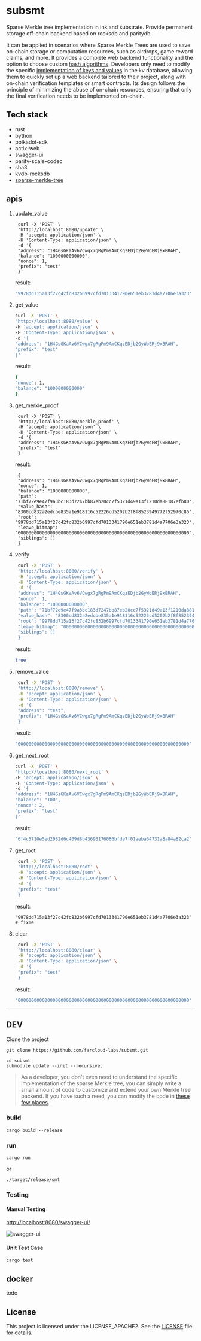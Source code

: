 # subsmt
Sparse Merkle tree implementation in ink and substrate. Provide permanent storage off-chain backend based on rocksdb and paritydb. 

It can be applied in scenarios where Sparse Merkle Trees are used to save on-chain storage or computation resources, such as airdrops, game reward claims, and more. It provides a complete web backend functionality and the option to choose custom [hash algorithms](https://github.com/farcloud-labs/subsmt/blob/main/primitives/src/keccak_hasher.rs). Developers only need to modify the specific [implementation of keys and values](https://github.com/farcloud-labs/subsmt/blob/main/primitives/src/kv.rs) in the kv database, allowing them to quickly set up a web backend tailored to their project, along with on-chain verification templates or smart contracts. Its design follows the principle of minimizing the abuse of on-chain resources, ensuring that only the final verification needs to be implemented on-chain.

## Tech stack
* rust
* python
* polkadot-sdk
* actix-web
* swagger-ui
* parity-scale-codec
* sha3
* kvdb-rocksdb
* [sparse-merkle-tree](https://github.com/nervosnetwork/sparse-merkle-tree)

## apis

1. update_value
   ``` base 
    curl -X 'POST' \
    'http://localhost:8080/update' \
    -H 'accept: application/json' \
    -H 'Content-Type: application/json' \
    -d '{
    "address": "1H4GsGKaAv6VCwgx7gRgPm9AmCKqzEDjb2GyWoERj9xBRAH",
    "balance": "1000000000000",
    "nonce": 1,
    "prefix": "test"
    }'
   ```
    result: 
    ```bash
    "9978dd715a13f27c42fc832b6997cfd7013341790e651eb3781d4a7706e3a323"
    ```
    

2. get_value
    ``` bash
    curl -X 'POST' \
    'http://localhost:8080/value' \
    -H 'accept: application/json' \
    -H 'Content-Type: application/json' \
    -d '{
    "address": "1H4GsGKaAv6VCwgx7gRgPm9AmCKqzEDjb2GyWoERj9xBRAH",
    "prefix": "test" 
    }'
    ```
    result:
    ```bash
    {
    "nonce": 1,
    "balance": "1000000000000"
    }
    ```
2. get_merkle_proof
   ```base
    curl -X 'POST' \
    'http://localhost:8080/merkle_proof' \
    -H 'accept: application/json' \
    -H 'Content-Type: application/json' \
    -d '{
    "address": "1H4GsGKaAv6VCwgx7gRgPm9AmCKqzEDjb2GyWoERj9xBRAH",
    "prefix": "test"
    }'

   ```
   result:
   ```
    {
    "address": "1H4GsGKaAv6VCwgx7gRgPm9AmCKqzEDjb2GyWoERj9xBRAH",
    "nonce": 1,
    "balance": "1000000000000",
    "path": "71bf72e9e47f9a3bc183d7247bb87eb20cc7f5321d49a13f1210da88187efb80",
    "value_hash": "8300cd832a2edcbe835a1e918116c52226cd5202b2f8f8523949772f52970c85",
    "root": "9978dd715a13f27c42fc832b6997cfd7013341790e651eb3781d4a7706e3a323",
    "leave_bitmap": "0000000000000000000000000000000000000000000000000000000000000000",
    "siblings": []
    }
   ```
3. verify
   ```bash
    curl -X 'POST' \
    'http://localhost:8080/verify' \
    -H 'accept: application/json' \
    -H 'Content-Type: application/json' \
    -d '{
    "address": "1H4GsGKaAv6VCwgx7gRgPm9AmCKqzEDjb2GyWoERj9xBRAH",
    "nonce": 1,
    "balance": "1000000000000",
    "path": "71bf72e9e47f9a3bc183d7247bb87eb20cc7f5321d49a13f1210da88187efb80",
    "value_hash": "8300cd832a2edcbe835a1e918116c52226cd5202b2f8f8523949772f52970c85",
    "root": "9978dd715a13f27c42fc832b6997cfd7013341790e651eb3781d4a7706e3a323",
    "leave_bitmap": "0000000000000000000000000000000000000000000000000000000000000000",
    "siblings": []
    }'
   ```
   result:
   ```bash
   true
   ```
4. remove_value
   ```bash
    curl -X 'POST' \
    'http://localhost:8080/remove' \
    -H 'accept: application/json' \
    -H 'Content-Type: application/json' \
    -d '{
    "address": "test",
    "prefix": "1H4GsGKaAv6VCwgx7gRgPm9AmCKqzEDjb2GyWoERj9xBRAH"
    }'
   ```
   result:
   ```bash
   "0000000000000000000000000000000000000000000000000000000000000000"
   ```
5. get_next_root
    ```bash
    curl -X 'POST' \
    'http://localhost:8080/next_root' \
    -H 'accept: application/json' \
    -H 'Content-Type: application/json' \
    -d '{
    "address": "1H4GsGKaAv6VCwgx7gRgPm9AmCKqzEDjb2GyWoERj9xBRAH",
    "balance": "100",
    "nonce": 2,
    "prefix": "test"
    }'
    ```
    result:
    ```bash
    "6f4c5710e5ed2982d6c409d8b43693176086bfde7f01aeba64731a8a84a82ca2"
    ```
6. get_root
   ```bash
    curl -X 'POST' \
    'http://localhost:8080/root' \
    -H 'accept: application/json' \
    -H 'Content-Type: application/json' \
    -d '{
    "prefix": "test"
    }'
   ```
   result:
   ```
   "9978dd715a13f27c42fc832b6997cfd7013341790e651eb3781d4a7706e3a323" # fixme
   ```
7. clear
   ```bash
    curl -X 'POST' \
    'http://localhost:8080/clear' \
    -H 'accept: application/json' \
    -H 'Content-Type: application/json' \
    -d '{
    "prefix": "test"
    }'
   ```
   result:
   ```bash
   "0000000000000000000000000000000000000000000000000000000000000000"
   ```


***

## **DEV**

Clone the project
```
git clone https://github.com/farcloud-labs/subsmt.git
```


```
cd subsmt 
submodule update --init --recursive.
```

> As a developer, you don't even need to understand the specific implementation of the sparse Merkle tree, you can simply write a small amount of code to customize and extend your own Merkle tree backend. If you have such a need, you can modify the code in [these few places](./docs/).


### build


```
cargo build --release
```

### run

```
cargo run
```
or 
```
./target/release/smt
```

### Testing

#### Manual Testing
[http://localhost:8080/swagger-ui/](http://localhost:8080/swagger-ui/)

![swagger-ui](./docs/images/swagger.jpg)

#### Unit Test Case

```
cargo test
```

## docker
todo

## License
This project is licensed under the LICENSE_APACHE2. See the [LICENSE](./LICENSE) file for details.




